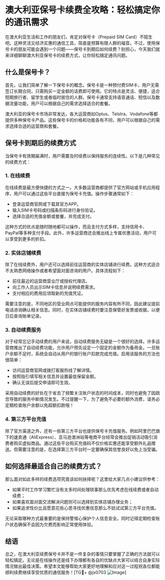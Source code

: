 # 澳大利亚保号卡续费全攻略：轻松搞定你的通讯需求

在澳大利亚生活和工作的朋友们，肯定对保号卡（Prepaid SIM Card）不陌生吧。这种灵活又经济实惠的通信工具，简直是预算有限人群的福音。不过，使用保号卡的朋友可能会遇到一个问题——保号卡到期后如何续费？别担心，今天我们就来详细聊聊澳大利亚保号卡的续费方式，让你轻松搞定通讯问题。

## 什么是保号卡？

首先，让我们简单了解一下保号卡的概念。保号卡是一种预付费SIM卡，用户无需签订长期合同，只需购买一定金额的话费即可使用。它的特点是灵活、便捷，适合短期旅行者、留学生或者临时居住的人群。保号卡通常支持语音通话、短信以及数据流量功能，用户可以根据自己的需求选择适合的套餐。

澳大利亚的保号卡市场非常发达，各大运营商如Optus、Telstra、Vodafone等都提供多种保号卡产品。这些保号卡的价格和功能各有不同，用户可以根据自己的需求选择合适的运营商和套餐。

## 保号卡到期后的续费方式

当保号卡有效期届满时，用户需要及时续费以保持服务的连续性。以下是几种常见的续费方式：

### 1. 在线续费

在线续费是最方便快捷的方式之一。大多数运营商都提供了官方网站或手机应用程序，用户可以通过这些平台直接为保号卡充值。操作步骤通常如下：

- 登录运营商官网或下载其官方APP。
- 输入SIM卡号码或扫描条形码进行身份验证。
- 选择合适的充值金额或套餐，并完成支付。

这种方式的优点是随时随地都可以操作，而且支付方式多样，支持信用卡、PayPal等多种支付手段。此外，许多运营商还会推出线上专属优惠活动，用户可以享受到更多的折扣。

### 2. 实体店铺续费

除了在线续费外，用户还可以选择前往运营商的实体店铺进行续费。这种方式适合不太熟悉网络操作或者希望面对面咨询的用户。具体流程如下：

- 前往最近的运营商营业厅或授权代理店。
- 向工作人员出示SIM卡信息并说明续费需求。
- 支付相应的费用后领取新的充值凭证。

需要注意的是，不同地区的营业网点可能提供的服务内容有所不同，因此建议提前电话咨询确认相关信息。同时，在实体店铺续费时要注意保管好发票或收据，以便日后查询账单记录。

### 3. 自动续费服务

对于经常忘记手动续费的用户来说，自动续费服务无疑是一个很好的选择。许多运营商推出了自动续费功能，允许用户预先设定一个固定的金额作为备用金。一旦账户余额不足时，系统会自动从用户的银行账户扣款完成充值。启用该服务的方法也很简单：

- 访问运营商官网或拨打客服热线了解详情。
- 按照指引填写相关信息并设置最低保留金额。
- 确认无误后提交申请即可生效。

采用自动续费的好处在于省去了频繁关注账户状态的时间成本，同时也避免了因疏忽导致的服务中断情况发生。不过提醒一下，为了避免不必要的额外消费，请务必定期检查账户余额以免超额扣款哦！

### 4. 第三方平台充值

除了官方渠道之外，还有一些第三方平台也提供保号卡充值服务。例如阿里巴巴旗下的速卖通（AliExpress）、亚马逊澳洲站等电商平台经常会推出促销活动吸引消费者购买虚拟商品。通过这些平台购买充值码不仅价格实惠还能享受额外礼品赠送。但需要注意的是，在选择第三方平台时一定要确保其信誉良好以免上当受骗。

## 如何选择最适合自己的续费方式？

那么面对如此多样的续费选项究竟该如何抉择呢？这里给大家几点小建议供参考：

- 如果平时工作学习繁忙没有太多时间处理琐事那么优先考虑在线续费或者自动续费；
- 如果喜欢面对面交流解决问题则可以选择到实体店铺办理业务；
- 如果追求性价比且愿意花些心思寻找优惠信息那么不妨试试第三方平台充值。

无论采取哪种方式最重要的是保持警惕心保护个人信息安全。同时记得定期检查账户状态确保不会因为欠费而影响正常使用体验。

## 结语

总之，在澳大利亚续费保号卡并不是一件复杂的事情只要掌握了正确的方法就可以轻松搞定。无论是在线操作还是线下办理都有各自的优缺点大家可以结合自身实际情况做出最佳决策。希望本文能够帮助大家更好地理解和应对这一过程祝各位都能顺利续费继续享受优质的通信服务！[TG💪+ @jx0703 ![Image](https://github.com/user-attachments/assets/dbca1d08-cadb-493c-b0ec-ad6f7a83f270)]